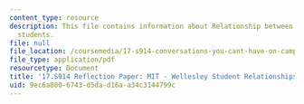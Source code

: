 ```yaml
---
content_type: resource
description: This file contains information about Relationship between MIT and Wellesley
  students.
file: null
file_location: /coursemedia/17-s914-conversations-you-cant-have-on-campus-race-ethnicity-gender-and-identity-spring-2012/9ec6a8006743d5dad16aa34c3144799c_MIT17_S914S12_mitwell3.pdf
file_type: application/pdf
resourcetype: Document
title: '17.S914 Reflection Paper: MIT - Wellesley Student Relationships Between Students'
uid: 9ec6a800-6743-d5da-d16a-a34c3144799c
---
```

